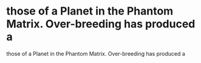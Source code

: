 # those of a Planet in the Phantom Matrix. Over-breeding has produced a

those of a Planet in the Phantom Matrix. Over-breeding has produced a